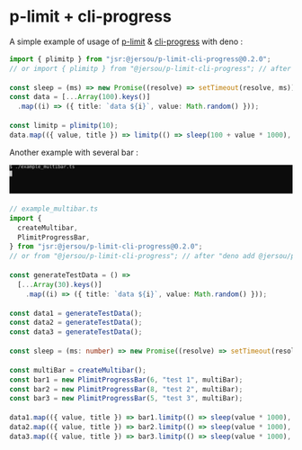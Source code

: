 # p-limit + cli-progress

A simple example of usage of [p-limit](https://www.npmjs.com/package/p-limit) &
[cli-progress](https://www.npmjs.com/package/cli-progress) with deno :

```typescript
import { plimitp } from "jsr:@jersou/p-limit-cli-progress@0.2.0";
// or import { plimitp } from "@jersou/p-limit-cli-progress"; // after "deno add @jersou/p-limit-cli-progress"

const sleep = (ms) => new Promise((resolve) => setTimeout(resolve, ms));
const data = [...Array(100).keys()]
  .map((i) => ({ title: `data ${i}`, value: Math.random() }));

const limitp = plimitp(10);
data.map(({ value, title }) => limitp(() => sleep(100 + value * 1000), title));
```

Another example with several bar :

![example_multibar.svg](example_multibar.svg)

```typescript
// example_multibar.ts
import {
  createMultibar,
  PlimitProgressBar,
} from "jsr:@jersou/p-limit-cli-progress@0.2.0";
// or from "@jersou/p-limit-cli-progress"; // after "deno add @jersou/p-limit-cli-progress"

const generateTestData = () =>
  [...Array(30).keys()]
    .map((i) => ({ title: `data ${i}`, value: Math.random() }));

const data1 = generateTestData();
const data2 = generateTestData();
const data3 = generateTestData();

const sleep = (ms: number) => new Promise((resolve) => setTimeout(resolve, ms));

const multiBar = createMultibar();
const bar1 = new PlimitProgressBar(6, "test 1", multiBar);
const bar2 = new PlimitProgressBar(8, "test 2", multiBar);
const bar3 = new PlimitProgressBar(5, "test 3", multiBar);

data1.map(({ value, title }) => bar1.limitp(() => sleep(value * 1000), title));
data2.map(({ value, title }) => bar2.limitp(() => sleep(value * 1000), title));
data3.map(({ value, title }) => bar3.limitp(() => sleep(value * 1000), title));
```
